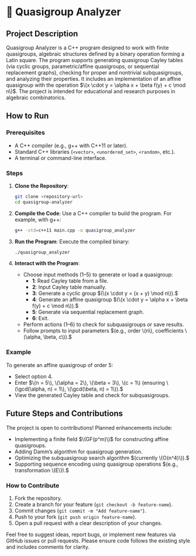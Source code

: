 

# 🔢 Quasigroup Analyzer

## Project Description
Quasigroup Analyzer is a C++ program designed to work with finite quasigroups, algebraic structures defined by a binary operation forming a Latin square. The program supports generating quasigroup Cayley tables (via cyclic groups, parametric/affine quasigroups, or sequential replacement graphs), checking for proper and nontrivial subquasigroups, and analyzing their properties. It includes an implementation of an affine quasigroup with the operation $\(x \cdot y = \alpha x + \beta f(y) + c \mod n\)$. The project is intended for educational and research purposes in algebraic combinatorics.

## How to Run
### Prerequisites
- A C++ compiler (e.g., g++ with C++11 or later).
- Standard C++ libraries (`<vector>`, `<unordered_set>`, `<random>`, etc.).
- A terminal or command-line interface.

### Steps
1. **Clone the Repository**:
   ```bash
   git clone <repository-url>
   cd quasigroup-analyzer
   ```

2. **Compile the Code**:
   Use a C++ compiler to build the program. For example, with g++:
   ```bash
   g++ -std=c++11 main.cpp -o quasigroup_analyzer
   ```

3. **Run the Program**:
   Execute the compiled binary:
   ```bash
   ./quasigroup_analyzer
   ```

4. **Interact with the Program**:
   - Choose input methods (1–5) to generate or load a quasigroup:
     - **1**: Read Cayley table from a file.
     - **2**: Input Cayley table manually.
     - **3**: Generate a cyclic group $(\(x \cdot y = (x + y) \mod n\)).$
     - **4**: Generate an affine quasigroup $(\(x \cdot y = \alpha x + \beta f(y) + c \mod n\)).$
     - **5**: Generate via sequential replacement graph.
     - **6**: Exit.
   - Perform actions (1–6) to check for subquasigroups or save results.
   - Follow prompts to input parameters $(e.g., order \(n\), coefficients \(\alpha, \beta, c\)).$

### Example
To generate an affine quasigroup of order 5:
- Select option 4.
- Enter $\(n = 5\), \(\alpha = 2\), \(\beta = 3\), \(c = 1\) (ensuring \(\gcd(\alpha, n) = 1\), \(\gcd(\beta, n) = 1\)).$
- View the generated Cayley table and check for subquasigroups.

## Future Steps and Contributions
The project is open to contributions! Planned enhancements include:
- Implementing a finite field $\(GF(p^m)\)$ for constructing affine quasigroups.
- Adding Damm’s algorithm for quasigroup generation.
- Optimizing the subquasigroup search algorithm $(currently \(O(n^4)\)).$
- Supporting sequence encoding using quasigroup operations $(e.g., transformation \(E\)).$

### How to Contribute
1. Fork the repository.
2. Create a branch for your feature (`git checkout -b feature-name`).
3. Commit changes (`git commit -m "Add feature-name"`).
4. Push to your fork (`git push origin feature-name`).
5. Open a pull request with a clear description of your changes.

Feel free to suggest ideas, report bugs, or implement new features via GitHub issues or pull requests. Please ensure code follows the existing style and includes comments for clarity.

